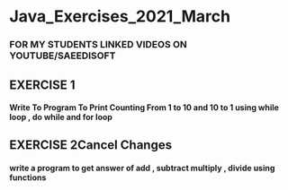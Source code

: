 # Java_Exercises_2021_March
### FOR MY STUDENTS LINKED VIDEOS ON YOUTUBE/SAEEDISOFT

## EXERCISE 1
#### Write To Program To Print Counting From 1 to 10 and 10 to 1 using while loop , do while and for loop

## EXERCISE 2Cancel Changes
####  write a program to get answer of add , subtract multiply , divide using functions
